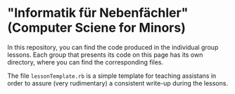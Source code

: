 # "Informatik für Nebenfächler" (Computer Sciene for Minors)

In this repository, you can find the code produced in the individual group lessons. Each group that presents its code on this page has its own directory, where you can find the corresponding files.

The file `lessonTemplate.rb` is a simple template for teaching assistans in order to assure (very rudimentary)  a consistent write-up during the lessons.